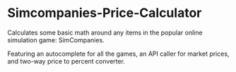 # Simcompanies-Price-Calculator

Calculates some basic math around any items in the popular online simulation game: SimCompanies.

Featuring an autocomplete for all the games, an API caller for market prices, and two-way price to percent converter.